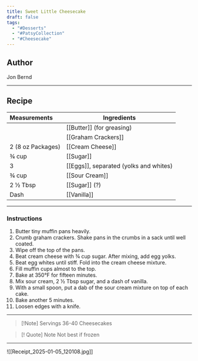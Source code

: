 ```yaml
---
title: Sweet Little Cheesecake
draft: false
tags:
  - "#Desserts"
  - "#PatsyCollection"
  - "#Cheesecake"
---
```

## Author
Jon Bernd
___
## Recipe

| Measurements      | Ingredients                            |
| :---------------- | -------------------------------------- |
|                   | [[Butter]] (for greasing)              |
|                   | [[Graham Crackers]]                    |
| 2 (8 oz Packages) | [[Cream Cheese]]                       |
| ¾ cup             | [[Sugar]]                              |
| 3                 | [[Eggs]], separated (yolks and whites) |
| ¾ cup             | [[Sour Cream]]                         |
| 2 ½ Tbsp          | [[Sugar]] (?)                          |
| Dash              | [[Vanilla]]                            |


___
### Instructions
1. Butter tiny muffin pans heavily.
2. Crumb graham crackers. Shake pans in the crumbs in a sack until well coated.
3. Wipe off the top of the pans.
4. Beat cream cheese with ¾ cup sugar. After mixing, add egg yolks.
5. Beat egg whites until stiff. Fold into the cream cheese mixture.
6. Fill muffin cups almost to the top.
7. Bake at 350°F for fifteen minutes.
8. Mix sour cream, 2 ½ Tbsp sugar, and a dash of vanilla.
9. With a small spoon, put a dab of the sour cream mixture on top of each cake.
10. Bake another 5 minutes.
11. Loosen edges with a knife.
___
>[!Note] Servings
>36-40 Cheesecakes

>[! Quote] Note
>Not best if frozen

___
![[Receipt_2025-01-05_120108.jpg]]